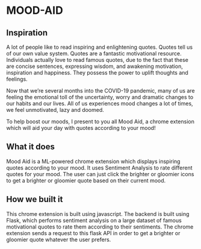 # MOOD-AID

## Inspiration
A lot of people like to read inspiring and enlightening quotes. Quotes tell us of our own value system. Quotes are a fantastic motivational resource. Individuals actually love to read famous quotes, due to the fact that these are concise sentences, expressing wisdom, and awakening motivation, inspiration and happiness. They possess the power to uplift thoughts and feelings.

Now that we’re several months into the COVID-19 pandemic, many of us are feeling the emotional toll of the uncertainty, worry and dramatic changes to our habits and our lives. All of us experiences mood changes a lot of times, we feel unmotivated, lazy and doomed. 

To help boost our moods, I present to you all Mood Aid, a chrome extension which will aid your day with quotes according to your mood!

## What it does

Mood Aid is a ML-powered chrome extension which displays inspiring quotes according to your mood. It uses Sentiment Analysis to rate different quotes for your mood. The user can just click the brighter or gloomier icons to get a brighter or gloomier quote based on their current mood.

## How we built it

This chrome extension is built using javascript. The backend is built using Flask, which performs sentiment analysis on a large dataset of famous motivational quotes to rate them according to their sentiments. The chrome extension sends a request to this flask API in order to get a brighter or gloomier quote whatever the user prefers.
